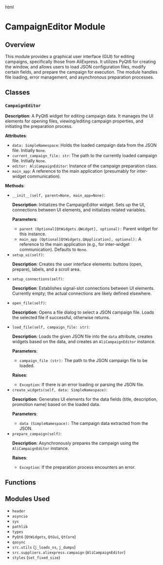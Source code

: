 html
<h1>CampaignEditor Module</h1>

<h2>Overview</h2>
<p>This module provides a graphical user interface (GUI) for editing campaigns, specifically those from AliExpress. It utilizes PyQt6 for creating the window, and allows users to load JSON configuration files, modify certain fields, and prepare the campaign for execution.  The module handles file loading, error management, and asynchronous preparation processes.</p>

<h2>Classes</h2>

<h3><code>CampaignEditor</code></h3>

<p><strong>Description</strong>: A PyQt6 widget for editing campaign data.  It manages the UI elements for opening files, viewing/editing campaign properties, and initiating the preparation process.</p>

<p><strong>Attributes</strong>:</p>
<ul>
  <li><code>data: SimpleNamespace</code>: Holds the loaded campaign data from the JSON file.  Initially <code>None</code>.</li>
  <li><code>current_campaign_file: str</code>:  The path to the currently loaded campaign file. Initially <code>None</code>.</li>
  <li><code>editor: AliCampaignEditor</code>: Instance of the campaign preparation class.</li>
  <li><code>main_app</code>: A reference to the main application (presumably for inter-widget communication).</li>
</ul>

<p><strong>Methods</strong>:</p>
<ul>
  <li><code>__init__(self, parent=None, main_app=None)</code>:
    <p><strong>Description</strong>: Initializes the CampaignEditor widget.  Sets up the UI, connections between UI elements, and initializes related variables.</p>
    <p><strong>Parameters</strong>:</p>
    <ul>
      <li><code>parent (Optional[QtWidgets.QWidget], optional):</code> Parent widget for this instance.</li>
      <li><code>main_app (Optional[QtWidgets.QApplication], optional):</code> A reference to the main application (e.g., for inter-widget communication).  Defaults to <code>None</code>.</li>
    </ul>
  </li>
  <li><code>setup_ui(self)</code>:
    <p><strong>Description</strong>: Creates the user interface elements: buttons (open, prepare), labels, and a scroll area.</p>
  </li>
  <li><code>setup_connections(self)</code>:
    <p><strong>Description</strong>: Establishes signal-slot connections between UI elements. Currently empty; the actual connections are likely defined elsewhere.</p>
  </li>
  <li><code>open_file(self)</code>:
    <p><strong>Description</strong>: Opens a file dialog to select a JSON campaign file.  Loads the selected file if successful, otherwise returns.</p>
  </li>
  <li><code>load_file(self, campaign_file: str)</code>:
    <p><strong>Description</strong>: Loads the given JSON file into the <code>data</code> attribute, creates widgets based on the data, and creates an <code>AliCampaignEditor</code> instance.</p>
    <p><strong>Parameters</strong>:</p>
    <ul>
        <li><code>campaign_file (str):</code> The path to the JSON campaign file to be loaded.</li>
    </ul>
    <p><strong>Raises</strong>:</p>
    <ul>
      <li><code>Exception</code>: If there is an error loading or parsing the JSON file.</li>
    </ul>
  </li>
  <li><code>create_widgets(self, data: SimpleNamespace)</code>:
    <p><strong>Description</strong>: Generates UI elements for the data fields (title, description, promotion name) based on the loaded data.</p>
    <p><strong>Parameters</strong>:</p>
    <ul>
      <li><code>data (SimpleNamespace):</code> The campaign data extracted from the JSON.</li>
    </ul>
  </li>
  <li><code>prepare_campaign(self)</code>:
    <p><strong>Description</strong>: Asynchronously prepares the campaign using the <code>AliCampaignEditor</code> instance.</p>
    <p><strong>Raises</strong>:</p>
    <ul>
      <li><code>Exception</code>: If the preparation process encounters an error.</li>
    </ul>
  </li>
</ul>


<h2>Functions</h2>

<!-- Functions are listed here -->

<h2>Modules Used</h2>

<ul>
<li><code>header</code></li>
<li><code>asyncio</code></li>
<li><code>sys</code></li>
<li><code>pathlib</code></li>
<li><code>types</code></li>
<li><code>PyQt6</code> (<code>QtWidgets</code>, <code>QtGui</code>, <code>QtCore</code>)</li>
<li><code>qasync</code></li>
<li><code>src.utils</code> (<code>j_loads_ns</code>, <code>j_dumps</code>)</li>
<li><code>src.suppliers.aliexpress.campaign</code> (<code>AliCampaignEditor</code>)</li>
<li><code>styles</code> (<code>set_fixed_size</code>)</li>
</ul>